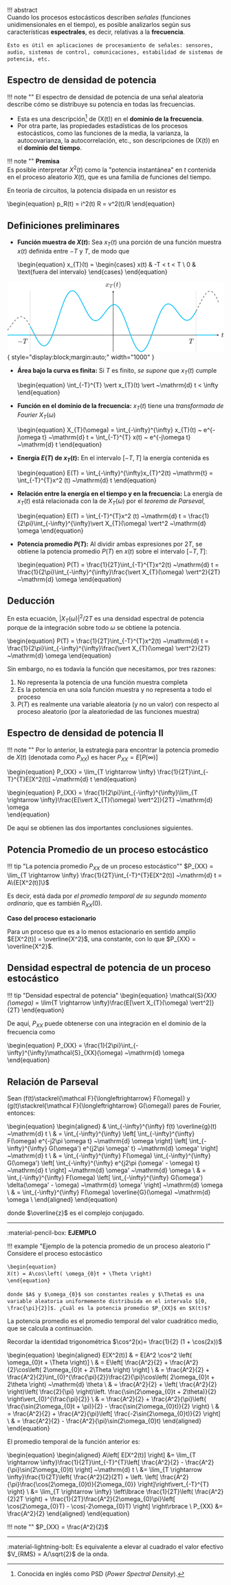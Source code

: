 

!!! abstract  
    Cuando los procesos estocásticos describen *señales* (funciones unidimensionales en el tiempo), es posible analizarlos según sus características **espectrales**, es decir, relativas a la **frecuencia**.

    Esto es útil en aplicaciones de procesamiento de señales: sensores, audio, sistemas de control, comunicaciones, estabilidad de sistemas de potencia, etc.

## Espectro de densidad de potencia
!!! note ""
    El espectro de densidad de potencia de una señal aleatoria describe cómo se distribuye su potencia en todas las frecuencias.

- Esta es una descripción[^1] de \(X(t)\) en el **dominio de la frecuencia**.
- Por otra parte, las propiedades estadísticas de los procesos estocásticos, como las funciones de la media, la varianza, la autocovarianza, la autocorrelación, etc., son descripciones de \(X(t)\) en el **dominio del tiempo**.

[^1]: Conocida en inglés como PSD (*Power Spectral Density*).

!!! note ""
    **Premisa**  
    Es posible interpretar $X^2(t)$ como la "potencia instantánea" en $t$ contenida en el proceso aleatorio $X(t)$, que es una familia de funciones del tiempo.

En teoría de circuitos, la potencia disipada en un resistor es

\begin{equation}
    p_R(t) = i^2(t) R = v^2(t)/R
\end{equation}

## Definiciones preliminares 

- **Función muestra de $X(t)$:**  Sea $x_{T}(t)$ una porción de una función muestra $x(t)$ definida entre $-T$ y $T$, de modo que

    \begin{equation}
    x_{T}(t) = 
    \begin{cases}
    x(t) & -T < t < T \\
    0    & \text{fuera del intervalo}
    \end{cases}
    \end{equation}

![Función de muestra de $X(t)$](images/15_func_muestra_x_t.svg){ style="display:block;margin:auto;" width="1000" }


- **Área bajo la curva es finita:** Si $T$ es finito, *se supone* que $x_{T}(t)$ cumple

    \begin{equation}
    \int_{-T}^{T} \vert x_{T}(t) \vert ~\mathrm{d} t < \infty
    \end{equation}


- **Función en el dominio de la frecuencia:** $x_T(t)$ tiene una *transformada de Fourier* $X_{T}(\omega)$

    \begin{equation}
    X_{T}(\omega) = \int_{-\infty}^{\infty} x_{T}(t) ~ e^{-j\omega t} ~\mathrm{d} t = \int_{-T}^{T} x(t) ~ e^{-j\omega t} ~\mathrm{d} t
    \end{equation}

- **Energía $E(T)$ de $x_T(t)$:** En el intervalo $[-T,T]$ la energía contenida es

    \begin{equation}
    E(T) = \int_{-\infty}^{\infty}x_{T}^2(t) ~\mathrm{t} = \int_{-T}^{T}x^2 (t) ~\mathrm{d} t
    \end{equation}


- **Relación entre la energía en el tiempo y en la frecuencia:** La energía de $x_T(t)$ está relacionada con la de $X_{T}(\omega)$ por el *teorema de Parseval*, 

    \begin{equation}
    E(T) = \int_{-T}^{T}x^2 (t) ~\mathrm{d} t = \frac{1}{2\pi}\int_{-\infty}^{\infty}\vert X_{T}(\omega) \vert^2 ~\mathrm{d} \omega
    \end{equation}

- **Potencia promedio $P(T)$:** Al dividir ambas expresiones por $2T$, se obtiene la potencia promedio $P(T)$ en $x(t)$ sobre el intervalo $[-T,T]$: 

    \begin{equation}
    P(T) = \frac{1}{2T}\int_{-T}^{T}x^2(t) ~\mathrm{d} t = \frac{1}{2\pi}\int_{-\infty}^{\infty}\frac{\vert X_{T}(\omega) \vert^2}{2T} ~\mathrm{d} \omega
    \end{equation}

## Deducción 
En esta ecuación, $\vert X_{T}(\omega) \vert^2 / 2T$ es una densidad espectral de potencia porque de la integración sobre todo $\omega$ se obtiene la potencia.

\begin{equation}
P(T) = \frac{1}{2T}\int_{-T}^{T}x^2(t) ~\mathrm{d} t = \frac{1}{2\pi}\int_{-\infty}^{\infty}\frac{\vert X_{T}(\omega) \vert^2}{2T} ~\mathrm{d} \omega
\end{equation}

Sin embargo, no es todavía la función que necesitamos, por tres razones: 

1. No representa la potencia de una función muestra completa
2. Es la potencia en una sola función muestra y no representa a todo el proceso
3. $P(T)$ es realmente una variable aleatoria (y no un valor) con respecto al proceso aleatorio (por la aleatoriedad de las funciones muestra)

## Espectro de densidad de potencia II
!!! note ""
    Por lo anterior, la estrategia para encontrar la potencia promedio de $X(t)$ (denotada como $P_{XX}$) es hacer $P_{XX} = E[P(\infty)]$

\begin{equation}
 P_{XX} = \lim_{T \rightarrow \infty} \frac{1}{2T}\int_{-T}^{T}E[X^2(t)] ~\mathrm{d} t
\end{equation}
 
\begin{equation}
P_{XX} = \frac{1}{2\pi}\int_{-\infty}^{\infty}\lim_{T \rightarrow \infty}\frac{E[\vert X_{T}(\omega) \vert^2]}{2T} ~\mathrm{d} \omega    
\end{equation}

De aquí se obtienen las dos importantes conclusiones siguientes.

## Potencia Promedio de un proceso estocástico

!!! tip "La potencia promedio $P_{XX}$ de un proceso estocástico""
    $P_{XX} = \lim_{T \rightarrow \infty} \frac{1}{2T}\int_{-T}^{T}E[X^2(t)] ~\mathrm{d} t = A\{E[X^2(t)]\}$


Es decir, está dada por *el promedio temporal de su segundo momento ordinario*, que es también $R_{XX}(0)$.

**Caso del proceso estacionario**

Para un proceso que es a lo menos estacionario en sentido amplio $E[X^2(t)] = \overline{X^2}$, una constante, con lo que $P_{XX} = \overline{X^2}$.

## Densidad espectral de potencia de un proceso estocástico

!!! tip "Densidad espectral de potencia"
    \begin{equation}
    \mathcal{S}_{XX}(\omega) = \lim_{T \rightarrow \infty}\frac{E[\vert X_{T}(\omega) \vert^2]}{2T} \end{equation}


De aquí, $P_{XX}$ puede obtenerse con una integración en el dominio de la frecuencia como

\begin{equation}
    P_{XX} = \frac{1}{2\pi}\int_{-\infty}^{\infty}\mathcal{S}_{XX}(\omega) ~\mathrm{d} \omega
\end{equation}

## Relación de Parseval


Sean \(f(t)\stackrel{\mathcal F}{\longleftrightarrow} F(\omega)\) y
\(g(t)\stackrel{\mathcal F}{\longleftrightarrow} G(\omega)\) pares de Fourier, entonces:




\begin{equation}
    \begin{aligned}
	& \int_{-\infty}^{\infty} f(t) \overline{g}(t) ~\mathrm{d} t \\ 
	& = \int_{-\infty}^{\infty} \left[ \int_{-\infty}^{\infty} F(\omega) e^{-j2\pi \omega t} ~\mathrm{d} \omega \right] \left[ \int_{-\infty}^{\infty} G(\omega') e^{j2\pi \omega' t} ~\mathrm{d} \omega' \right] ~\mathrm{d} t \\
	& = \int_{-\infty}^{\infty} F(\omega) \int_{-\infty}^{\infty} G(\omega') \left[ \int_{-\infty}^{\infty} e^{j2\pi (\omega' - \omega) t} ~\mathrm{d} t \right] ~\mathrm{d} \omega' ~\mathrm{d} \omega \\
    & = \int_{-\infty}^{\infty} F(\omega) \left[ \int_{-\infty}^{\infty} G(\omega') \delta(\omega' - \omega) ~\mathrm{d} \omega' \right] ~\mathrm{d} \omega \\
    & = \int_{-\infty}^{\infty} F(\omega) \overline{G}(\omega) ~\mathrm{d} \omega \\
    \end{aligned}
\end{equation}

donde $\overline{z}$ es el complejo conjugado.

---

:material-pencil-box: **EJEMPLO**

!!! example "Ejemplo de la potencia promedio de un proceso aleatorio I"
    Considere el proceso estocástico

    \begin{equation}
    X(t) = A\cos\left( \omega_{0}t + \Theta \right)
    \end{equation}

    donde $A$ y $\omega_{0}$ son constantes reales y $\Theta$ es una variable aleatoria uniformemente distribuida en el intervalo $[0, \frac{\pi}{2}]$. ¿Cuál es la potencia promedio $P_{XX}$ en $X(t)$?


La potencia promedio es el promedio temporal del valor cuadrático medio, que se calcula a continuación. 

Recordar la identidad trigonométrica $\cos^2(x)= \frac{1}{2} (1 + \cos(2x))$


\begin{equation}
\begin{aligned}
  E[X^2(t)] & = E[A^2 \cos^2 \left( \omega_{0}t + \Theta \right)] \\
        & = E\left[ \frac{A^2}{2} +  \frac{A^2}{2}\cos\left( 2\omega_{0}t + 2\Theta \right) \right] \\
        & = \frac{A^2}{2} + \frac{A^2}{2}\int_{0}^{\frac{\pi}{2}}\frac{2}{\pi}\cos\left( 2\omega_{0}t + 2\theta \right) ~\mathrm{d} \theta \\
        & = \frac{A^2}{2} + \left( \frac{A^2}{2} \right)\left( \frac{2}{\pi} \right)\left. \frac{\sin(2\omega_{0}t + 2\theta)}{2} \right\vert_{0}^{\frac{\pi}{2}} \\
        & = \frac{A^2}{2} + \frac{A^2}{\pi}\left\{ \frac{\sin(2\omega_{0}t + \pi)}{2} - \frac{\sin(2\omega_{0}t)}{2} \right\} \\
        & = \frac{A^2}{2} + \frac{A^2}{\pi}\left[ \frac{-2\sin(2\omega_{0}t)}{2} \right] \\
        & = \frac{A^2}{2} - \frac{A^2}{\pi}\sin(2\omega_{0}t)
\end{aligned}
\end{equation}

El promedio temporal de la función anterior es:

\begin{equation}
\begin{aligned}
  A\left[ E[X^2(t)] \right] &= \lim_{T \rightarrow \infty}\frac{1}{2T}\int_{-T}^{T}\left[ \frac{A^2}{2} - \frac{A^2}{\pi}\sin(2\omega_{0}t) \right] ~\mathrm{d} t \\
  &= \lim_{T \rightarrow \infty}\frac{1}{2T}\left\{ \frac{A^2}{2}(2T) + \left. \left[ \frac{A^2}{\pi}\frac{\cos(2\omega_{0}t)}{2\omega_{0}} \right]\right\vert_{-T}^{T} \right\} \\
  &= \lim_{T \rightarrow \infty} \left\lbrace \frac{1}{2T}\left( \frac{A^2}{2}2T \right) + \frac{1}{2T}\frac{A^2}{2\omega_{0}\pi}\left[ \cos(2\omega_{0}T) - \cos(-2\omega_{0}T) \right] \right\rbrace \\
  P_{XX} &= \frac{A^2}{2}
\end{aligned}
\end{equation}

!!! note ""
    $P_{XX} = \frac{A^2}{2}$

---

:material-lightning-bolt: Es equivalente a elevar al cuadrado el valor efectivo $V_{RMS} = A/\sqrt{2}$ de la onda.